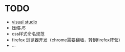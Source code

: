 # TODO

* [visual studio](https://docs.microsoft.com/en-us/visualstudio/ide/index)
* 压缩JS
* css样式命名规范
* firefox 浏览器开发（chrome需要翻墙，转到firefox阵营）
* ...
